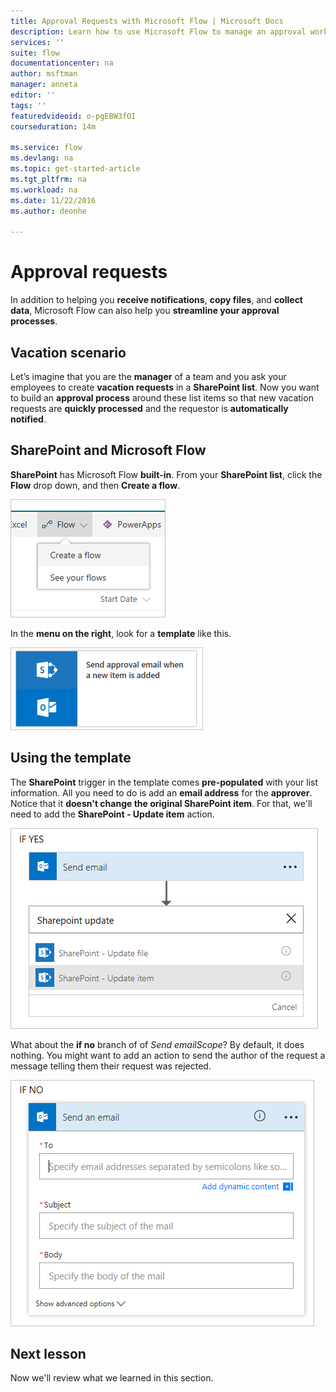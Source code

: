 ```yaml
---
title: Approval Requests with Microsoft Flow | Microsoft Docs
description: Learn how to use Microsoft Flow to manage an approval workflow.
services: ''
suite: flow
documentationcenter: na
author: msftman
manager: anneta
editor: ''
tags: ''
featuredvideoid: o-pgEBW3fOI
courseduration: 14m

ms.service: flow
ms.devlang: na
ms.topic: get-started-article
ms.tgt_pltfrm: na
ms.workload: na
ms.date: 11/22/2016
ms.author: deonhe

---
```

# Approval requests
In addition to helping you **receive notifications**, **copy files**, and **collect data**, Microsoft Flow can also help you **streamline your approval processes**.

## Vacation scenario
Let’s imagine that you are the **manager** of a team and you ask your employees to create **vacation requests** in a **SharePoint list**. Now you want to build an **approval process** around these list items so that new vacation requests are **quickly processed** and the requestor is **automatically notified**.  

## SharePoint and Microsoft Flow
**SharePoint** has Microsoft Flow **built-in**.  From your **SharePoint list**, click the **Flow** drop down, and then **Create a flow**.

![Create flow](./media/learning-approvals/new-flow.png)   

In the **menu on the right**, look for a **template** like this.

![Approval Template](./media/learning-approvals/approval-template.png)

## Using the template
The **SharePoint** trigger in the template comes **pre-populated** with your list information.  All you need to do is add an **email address** for the **approver**.  Notice that it **doesn't change the original SharePoint item**.  For that, we'll need to add the **SharePoint - Update item** action.

![Update item](./media/learning-approvals/update-item.png)

What about the **if no** branch of of *Send emailScope*?  By default, it does nothing.  You might want to add an action to send the author of the request a message telling them their request was rejected. 

![If no](./media/learning-approvals/if-no.png)

## Next lesson
Now we'll review what we learned in this section.

